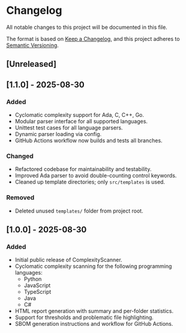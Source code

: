 # Changelog

All notable changes to this project will be documented in this file.

The format is based on [Keep a Changelog](https://keepachangelog.com/en/1.0.0/), and this project adheres to [Semantic Versioning](https://semver.org/spec/v2.0.0.html).

## [Unreleased]

## [1.1.0] - 2025-08-30
### Added
- Cyclomatic complexity support for Ada, C, C++, Go.
- Modular parser interface for all supported languages.
- Unittest test cases for all language parsers.
- Dynamic parser loading via config.
- GitHub Actions workflow now builds and tests all branches.

### Changed
- Refactored codebase for maintainability and testability.
- Improved Ada parser to avoid double-counting control keywords.
- Cleaned up template directories; only `src/templates` is used.

### Removed
- Deleted unused `templates/` folder from project root.

## [1.0.0] - 2025-08-30
### Added
- Initial public release of ComplexityScanner.
- Cyclomatic complexity scanning for the following programming languages:
	- Python
	- JavaScript
	- TypeScript
	- Java
	- C#
- HTML report generation with summary and per-folder statistics.
- Support for thresholds and problematic file highlighting.
- SBOM generation instructions and workflow for GitHub Actions.

